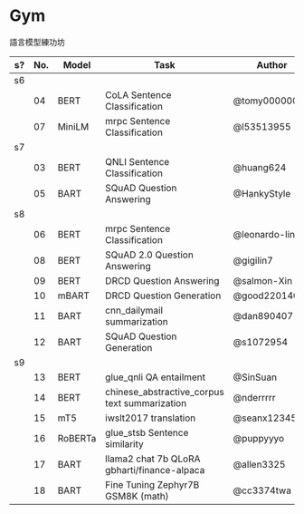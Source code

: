 # Gym
語言模型練功坊

|s?| No.  | Model   | Task                         | Author       |
|--| ---- | ------- | ---------------------------- | ------------ |
|s6|
|  | 04   | BERT    | CoLA Sentence Classification | @tomy0000000 |
|  | 07   | MiniLM  | mrpc Sentence Classification | @l53513955   |
|s7|
|  | 03   | BERT    | QNLI Sentence Classification | @huang624    |
|  | 05   | BART    | SQuAD Question Answering     | @HankyStyle  |
|s8|
|  | 06   | BERT    | mrpc Sentence Classification | @leonardo-lin|
|  | 08   | BERT    | SQuAD 2.0 Question Answering | @gigilin7    |
|  | 09   | BERT    | DRCD Question Answering      | @salmon-Xin  |
|  | 10   | mBART   | DRCD Question Generation     | @good22014040|
|  | 11   | BART    | cnn_dailymail summarization  | @dan890407   |
|  | 12   | BART    | SQuAD Question Generation    | @s1072954    |
|s9|
|  | 13   | BERT    | glue_qnli QA entailment           | @SinSuan |
|  | 14   | BERT    | chinese_abstractive_corpus text summarization | @nderrrrr |
|  | 15   | mT5     | iwslt2017 translation             | @seanx12345 |
|  | 16   | RoBERTa | glue_stsb Sentence similarity     | @puppyyyo |
|  | 17   | BART    | llama2 chat 7b QLoRA gbharti/finance-alpaca | @allen3325 |
|  | 18   | BART    | Fine Tuning Zephyr7B GSM8K (math)         | @cc3374twa |
